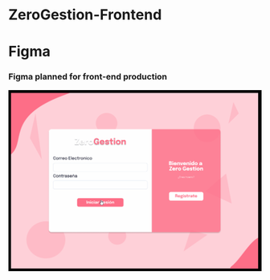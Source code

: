 # ZeroGestion-Frontend

# Figma
### Figma planned for front-end production
![GIF](https://github.com/JDiazc0/ZeroGestion-Frontend/blob/main/ZeroGestion.gif?raw=true)
